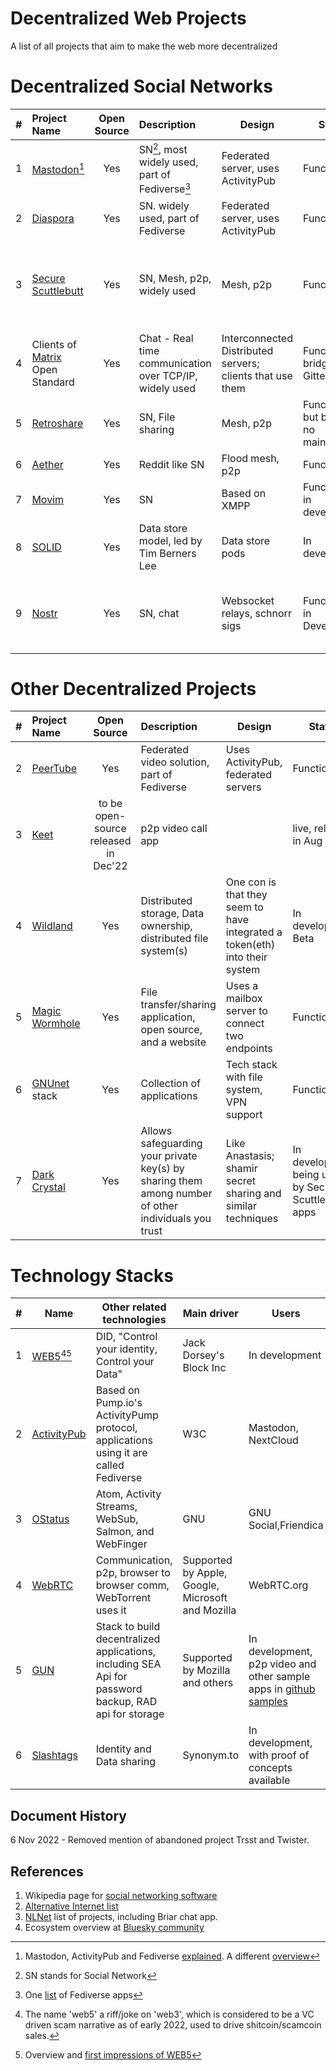 # Decentralized Web Projects
A list of all projects that aim to make the web more decentralized

# Decentralized Social Networks 

| # |   Project Name  |  Open Source |  Description                 |  Design           | Status       |  Link(s)|
|-|:----------------|:------------:|:-------------------------------|-------------------|--------------|--------|
|1| [Mastodon](https://joinmastodon.org/)[^1]    | Yes | SN[^2], most widely used, part of Fediverse[^3] |Federated server, uses ActivityPub| Functional|  [site](https://joinmastodon.org/) |
|2| [Diaspora](https://diasporafoundation.org)| Yes | SN. widely used, part of Fediverse  |Federated server, uses ActivityPub| Functional |  [site](https://diasporafoundation.org)|
|3| [Secure Scuttlebutt](https://scuttlebutt.nz)| Yes |SN, Mesh, p2p, widely used |Mesh, p2p|Functional    |[site](https://scuttlebutt.nz), [Another version, Manyverse](https://www.manyver.se/), [SSB Protocol guide](https://ssbc.github.io/scuttlebutt-protocol-guide)|
|4|Clients of [Matrix](https://matrix.org/) Open Standard|Yes|Chat - Real time communication over TCP/IP, widely used|Interconnected Distributed servers; clients that use them|Functional; bridges for Gitter, XMPP|[site](https://matrix.org/)|
|5| [Retroshare](https://retroshare.cc)   | Yes          |SN, File sharing    |Mesh, p2p          |Functional but breaking, no maintenance|[site](https://retroshare.cc), [Github](https://github.com/RetroShare/RetroShare)|
|6| [Aether](https://getaether.net)| Yes  |Reddit like SN |Flood mesh, p2p  |Functional    |[site and about info](https://getaether.net/about-contact/) |
|7|[Movim](https://github.com/movim/movim)| Yes|SN| Based on XMPP |Functional, in development|[site](https://movim.eu/), [Github](https://github.com/movim/movim)|
|8| [SOLID](https://solidproject.org)| Yes|Data store model, led by Tim Berners Lee|Data store pods     |In development| [site](https://solidproject.org) |
|9|[Nostr](https://github.com/nostr-protocol/nostr)|Yes|SN, chat          |Websocket relays, schnorr sigs  |Functional, in Development|[Intro to Nostr](https://github.com/nostr-protocol/nostr), [Awesome Nostr List](https://github.com/aljazceru/awesome-nostr), [NIP](https://github.com/nostr-protocol/nips), client [list](https://github.com/vishalxl/Nostr-Clients-Features-List)|


# Other Decentralized Projects
| # |   Project Name  |  Open Source |  Description                 |  Design           | Status       |  Link(s)|
|-|:----------------|:------------:|:-------------------------------|-------------------|--------------|--------|
|2|[PeerTube](https://joinpeertube.org)|Yes|Federated video solution, part of Fediverse |Uses ActivityPub, federated servers | Functional| [site](https://joinpeertube.org/), [BitcoinTV - an instance of PeerTube](https://bitcointv.com)|
|3|[Keet](https://keet.io/)|to be open-source released in Dec'22|p2p video call app| | live, released in Aug 2022| [annoucnement](https://bitcoinmagazine.com/technical/keet-the-decentralized-communications-app)|
|4|[Wildland](https://wildland.io) |Yes  |Distributed storage, Data ownership, distributed file system(s)   |One con is that they seem to have integrated a token(eth) into their system|In development, Beta| [site](https://wildland.io), [introduction to Wildland](https://golem.foundation/2020/04/09/wildland.html)|
|5|[Magic Wormhole](https://github.com/magic-wormhole/magic-wormhole) |Yes          |File transfer/sharing application, open source, and a website| Uses a mailbox server to connect two endpoints| Functional | [Github](https://github.com/magic-wormhole/magic-wormhole), [docs](https://magic-wormhole.readthedocs.io/en/latest/), [file transfer site](https://wormhole.app/)|
|6|[GNUnet](https://www.gnunet.org) stack |Yes |Collection of applications|Tech stack with file system, VPN support| Functional| [how to use](https://www.gnunet.org/en/use.html), tool [Anastasis](https://anastasis.lu/en/index.html) for password recovery|
|7|[Dark Crystal](https://darkcrystal.pw/)| Yes | Allows safeguarding your private key(s) by sharing them among number of other individuals you trust| Like Anastasis;  shamir secret sharing and similar techniques| In development, being used by Secure Scuttlebutt apps| [Protocol spec](https://darkcrystal.pw/protocol-specification/)

# Technology Stacks

|#| Name           | Other related technologies | Main driver |  Users      |
|-|----------------|----------------------------|-------------|-------------|
|1|[WEB5](https://developer.tbd.website/projects/web5/)[^4][^5] |DID, "Control your identity, Control your Data" |Jack Dorsey's Block Inc    |In development|
|2|[ActivityPub](https://en.wikipedia.org/wiki/ActivityPub)     |Based on Pump.io's ActivityPump protocol, applications using it are called Fediverse | W3C            | Mastodon, NextCloud |
|3|[OStatus](https://en.wikipedia.org/wiki/OStatus)             |Atom, Activity Streams, WebSub, Salmon, and WebFinger| GNU | GNU Social,Friendica|
|4|[WebRTC](https://webrtc.org)|Communication, p2p, browser to browser comm, WebTorrent uses it |Supported by Apple, Google, Microsoft and Mozilla| WebRTC.org |
|5|[GUN](https://gun.eco/)     |Stack to build decentralized applications, including SEA Api for password backup, RAD api for storage| Supported by Mozilla and others| In development, p2p video and other sample apps in [github samples](https://github.com/amark/gun)|
|6|[Slashtags](https://github.com/synonymdev/slashtags)|Identity and Data sharing|Synonym.to| In development, with proof of concepts available|


## Document History

6 Nov 2022 - Removed mention of abandoned project Trsst and Twister. 

[^1]: Mastodon, ActivityPub and Fediverse [explained](https://savjee.be/videos/simply-explained/mastodon-and-fediverse-explained). A different [overview](https://nerdica.net/display/84f7f58b-11196d1d6724ab77-583f6578)
[^2]: SN stands for Social Network
[^3]: One [list](https://delightful.club/delightful-fediverse-apps) of Fediverse apps
[^4]: The name 'web5' a riff/joke on 'web3', which is considered to be a VC driven scam narrative as of early 2022, used to drive shitcoin/scamcoin sales.
[^5]: Overview and [first impressions of WEB5](https://educatedguesswork.org/posts/web5-first-impressions)


## References
1. Wikipedia page for [social networking software](https://en.wikipedia.org/wiki/Comparison_of_software_and_protocols_for_distributed_social_networking)
2. [Alternative Internet list](https://github.com/redecentralize/alternative-internet)
3. [NLNet](https://nlnet.nl/project/current.html) list of projects, including Briar chat app.
4. Ecosystem overview at [Bluesky community](https://gitlab.com/bluesky-community1/decentralized-ecosystem/-/blob/master/README.md)
